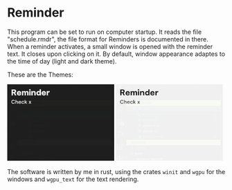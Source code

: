 # Reminder

This program can be set to run on computer startup. 
It reads the file "schedule.rmdr", the file format for Reminders is documented in there.
When a reminder activates, a small window is opened with the reminder text. It closes upon clicking on it.
By default, window appearance adaptes to the time of day (light and dark theme).

These are the Themes:
<div style="width: 100%">
    <img style="width: 49%" alt="Dark Theme" src="img/Theme_Dark.png">
    <img style="width: 49%" alt="Light Theme" src="img/Theme_Light.png">
</div>

The software is written by me in rust, using the crates `winit` and `wgpu` for the windows and `wgpu_text` for the text rendering.